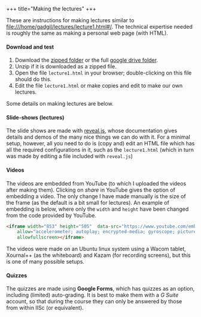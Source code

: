 +++
title="Making the lectures"
+++

These are instructions for making lectures similar to [file:///home/gadgil/lectures/lecture1.html#/](file:///home/gadgil/lectures/lecture1.html#/). The technical expertise needed is roughly the same as making a personal web page (with HTML).

#### Download and test

1. Download the [zipped folder](http://math.iisc.ac.in/~gadgil/lectures.zip) or the full [google drive folder](https://drive.google.com/drive/folders/1McWVgZZL_422I51EY_pAeZGsbdW_Acuw?usp=sharing).
2. Unzip if it is downloaded as a zipped file.
3. Open the file `lecture1.html` in your browser; double-clicking on this file should do this.
4. Edit the file `lecture1.html` or make copies and edit to make our own lectures.

Some details on making lectures are below.

#### Slide-shows (lectures)

The slide shows are made with [reveal.js](https://revealjs.com/), whose documentation gives details and demos of the many nice things we can do with it. 
For a minimal setup, however, all you need to do is (copy and) edit an HTML file which has all the required configurations in it, such as the `lecture1.html` 
(which in turn was made by editing a file included with `reveal.js`)

#### Videos

The videos are embedded from YouTube (to which I uploaded the videos after making them). Clicking on _share_ in YouTube gives the option of embedding a video.
The only change I have made manually is the size of the frame (as the default is a bit small for lectures). An example of embedding is below, where only the `width` and `height` have been changed from the code provided by YouTube.

```html
<iframe width="853" height="505"  data-src="https://www.youtube.com/embed/hFtqRCmM6ys" frameborder="0"
    allow="accelerometer; autoplay; encrypted-media; gyroscope; picture-in-picture"
    allowfullscreen></iframe>
```

The videos were made on an Ubuntu linux system using a Wacom tablet, Xournal++ (as the whiteboard) and Kazam (for recording screens), but this is one of many possible setups.

#### Quizzes

The quizzes are made using __Google Forms__, which has quizzes as an option, including (limited) auto-grading. It is best to make them with a _G Suite_ account, so that during the course they can only be answered by those from within IISc (or equivalent).
